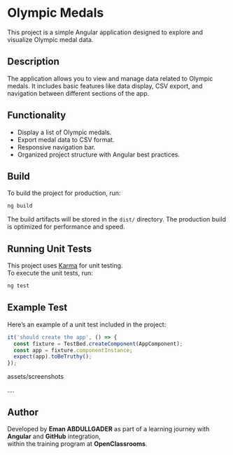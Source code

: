 # Olympic Medals

This project is a simple Angular application designed to explore and visualize Olympic medal data.

##  Description
The application allows you to view and manage data related to Olympic medals. It includes basic features like data display, CSV export, and navigation between different sections of the app.

##  Functionality
- Display a list of Olympic medals.
- Export medal data to CSV format.
- Responsive navigation bar.
- Organized project structure with Angular best practices.

##  Build
To build the project for production, run:
```bash
ng build
```
The build artifacts will be stored in the `dist/` directory. The production build is optimized for performance and speed.

## Running Unit Tests
This project uses [Karma](https://karma-runner.github.io) for unit testing.  
To execute the unit tests, run:
```bash
ng test
```

##  Example Test
Here’s an example of a unit test included in the project:

```typescript
it('should create the app', () => {
  const fixture = TestBed.createComponent(AppComponent);
  const app = fixture.componentInstance;
  expect(app).toBeTruthy();
});
```
assets/screenshots 

.... 
##  Author
Developed by **Eman ABDULLGADER** as part of a learning journey with **Angular** and **GitHub** integration,  
within the training program at **OpenClassrooms**.


